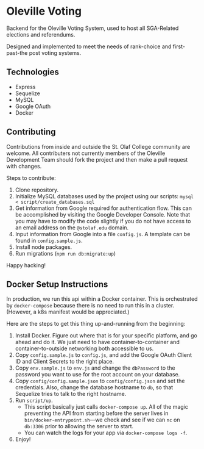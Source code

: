 # Oleville Voting
Backend for the Oleville Voting System, used to host all SGA-Related elections and referendums.

Designed and implemented to meet the needs of rank-choice and first-past-the post voting systems.

## Technologies

- Express
- Sequelize
- MySQL
- Google OAuth
- Docker

## Contributing

Contributions from inside and outside the St. Olaf College community are welcome. All contributers not currently members of the Oleville Development Team should fork the project and then make a pull request with changes.

Steps to contribute:

1. Clone repository.
2. Initialize MySQL databases used by the project using our scripts: `mysql < script/create_databases.sql`
3. Get information from Google required for authentication flow. This can be accomplished by visiting the Google Developer Console. Note that you may have to modify the code slightly if you do not have access to an email address on the `@stolaf.edu` domain.
4. Input information from Google into a file `config.js`. A template can be found in `config.sample.js`.
5. Install node packages.
6. Run migrations (`npm run db:migrate:up`)

Happy hacking!

## Docker Setup Instructions

In production, we run this api within a Docker container. This is orchestrated by `docker-compose` because there is no need to run this in a cluster. (However, a k8s manifest would be appreciated.)

Here are the steps to get this thing up-and-running from the beginning:

1. Install Docker. Figure out where that is for your specific platform, and go ahead and do it. We just need to have container-to-container and container-to-outside networking both accessible to us.
2. Copy `config.sample.js` to `config.js`, and add the Google OAuth Client ID and Client Secrets to the right place.
3. Copy `env.sample.js` to `env.js` and change the `dbPassword` to the password you want to use for the root account on your database.
4. Copy `config/config.sample.json` to `config/config.json` and set the credentials.  Also, change the database hostname to `db`, so that Sequelize tries to talk to the right hostname.
5. Run `script/up`.
   - This script basically just calls `docker-compose up`.  All of the magic preventing the API from starting before the server lives in `bin/docker-entrypoint.sh`—we check and see if we can `nc` on `db:3306` prior to allowing the server to start.
   - You can watch the logs for your app via `docker-compose logs -f`.
6. Enjoy!

